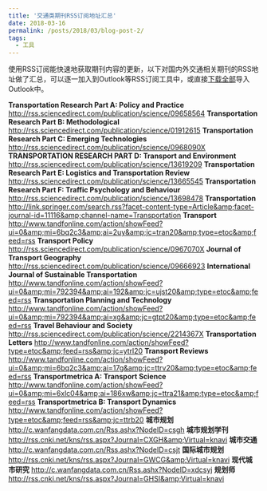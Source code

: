 ```yaml
---
title: '交通类期刊RSS订阅地址汇总'
date: 2018-03-16
permalink: /posts/2018/03/blog-post-2/
tags:
  - 工具
---
```


使用RSS订阅能快速地获取期刊内容的更新，以下对国内外交通相关期刊的RSS地址做了汇总，可以逐一加入到Outlook等RSS订阅工具中，或直接[下载全部](http://YilingDeng.github.io/files/RSS.opml)导入Outlook中。

**Transportation Research Part A: Policy and Practice**
http://rss.sciencedirect.com/publication/science/09658564
**Transportation Research Part B: Methodological**
http://rss.sciencedirect.com/publication/science/01912615
**Transportation Research Part C: Emerging Technologies**
http://rss.sciencedirect.com/publication/science/0968090X
**TRANSPORTATION RESEARCH PART D: Transport and Environment**
http://rss.sciencedirect.com/publication/science/13619209
**Transportation Research Part E: Logistics and Transportation Review**
http://rss.sciencedirect.com/publication/science/13665545
**Transportation Research Part F: Traffic Psychology and Behaviour**
http://rss.sciencedirect.com/publication/science/13698478
**Transportation**
http://link.springer.com/search.rss?facet-content-type=Article&amp;facet-journal-id=11116&amp;channel-name=Transportation
**Transport**
http://www.tandfonline.com/action/showFeed?ui=0&amp;mi=6bq2c3&amp;ai=2uy&amp;jc=tran20&amp;type=etoc&amp;feed=rss
**Transport Policy**
http://rss.sciencedirect.com/publication/science/0967070X
**Journal of Transport Geography**
http://rss.sciencedirect.com/publication/science/09666923
**International Journal of Sustainable Transportation**
http://www.tandfonline.com/action/showFeed?ui=0&amp;mi=792394&amp;ai=192&amp;jc=ujst20&amp;type=etoc&amp;feed=rss
**Transportation Planning and Technology**
http://www.tandfonline.com/action/showFeed?ui=0&amp;mi=792394&amp;ai=xg&amp;jc=gtpt20&amp;type=etoc&amp;feed=rss
**Travel Behaviour and Society**
http://rss.sciencedirect.com/publication/science/2214367X
**Transportation Letters**
http://www.tandfonline.com/action/showFeed?type=etoc&amp;feed=rss&amp;jc=ytrl20
**Transport Reviews**
http://www.tandfonline.com/action/showFeed?ui=0&amp;mi=6bq2c3&amp;ai=17g&amp;jc=ttrv20&amp;type=etoc&amp;feed=rss
**Transportmetrica A: Transport Science**
http://www.tandfonline.com/action/showFeed?ui=0&amp;mi=6xlc04&amp;ai=186xw&amp;jc=ttra21&amp;type=etoc&amp;feed=rss
**Transportmetrica B: Transport Dynamics**
http://www.tandfonline.com/action/showFeed?type=etoc&amp;feed=rss&amp;jc=ttrb20
**城市规划**
http://c.wanfangdata.com.cn/Rss.ashx?NodeID=csgh
**城市规划学刊**
http://rss.cnki.net/kns/rss.aspx?Journal=CXGH&amp;Virtual=knavi
**城市交通**
http://c.wanfangdata.com.cn/Rss.ashx?NodeID=csjt
**国际城市规划**
http://rss.cnki.net/kns/rss.aspx?Journal=GWCG&amp;Virtual=knavi
**现代城市研究**
http://c.wanfangdata.com.cn/Rss.ashx?NodeID=xdcsyj
**规划师**
http://rss.cnki.net/kns/rss.aspx?Journal=GHSI&amp;Virtual=knavi